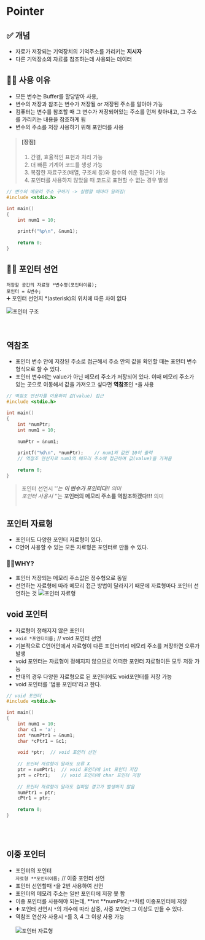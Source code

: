 # Pointer

## ✅ 개념
- 자료가 저장되는 기억장치의 기억주소를 가리키는 **지시자**<br>
- 다른 기억장소의 자료를 참조하는데 사용되는 데이터<br>

## 🤷‍♂️ 사용 이유
- 모든 변수는 Buffer를 할당받아 사용,
- 변수의 저장과 참조는 변수가 저장될 or 저장된 주소를 알아야 가능<br>
- 컴퓨터는 변수를 참조할 때 그 변수가 저장되어있는 주소를 먼저 찾아내고, 그 주소를 가리키는 내용을 참조하게 됨<br>
- 변수의 주소를 저장 사용하기 위해 포인터를 사용
> #### [장점]<br> 
> 1. 간결, 효율적인 표현과 처리 가능<br>
> 2. 더 빠른 기계어 코드를 생성 가능<br>
> 3. 복잡한 자료구조(배열, 구조체 등)와 함수의 쉬운 접근이 가능<br>
> 4. 포인터를 사용하지 않았을 때 코드로 표현할 수 없는 경우 발생

```c
// 변수의 메모리 주소 구하기 -> 실행할 때마다 달라짐!
#include <stdio.h>

int main()
{
    int num1 = 10;
    
    printf("%p\n", &num1);
    
    return 0;
}
```

## 🙋‍♀️ 포인터 선언
`저장할 공간의 자료형 *변수명(포인터이름);`<br>
`포인터 = &변수;`<br>
➕ 포인터 선언지 *(asterisk)의 위치에 따른 차이 없다

![포인터 구조](https://dojang.io/pluginfile.php/338/mod_page/content/23/unit34-3.png)<br><br><br>

## 역참조
- 포인터 변수 안에 저장된 주소로 접근해서 주소 안의 값을 확인할 때는 포인터 변수 형식으로 할 수 있다.<br>
- 포인터 변수에는 value가 아닌 메모리 주소가 저장되어 있다. 이때 메모리 주소가 있는 곳으로 이동해서 값을 가져오고 싶다면 **역참조**인 `*`을 사용

```c
// 역참조 연산자를 이용하여 값(value) 접근
#include <stdio.h>

int main()
{
    int *numPtr;
    int num1 = 10;
    
    numPtr = &num1;
    
    printf("%d\n", *numPtr);	// num1의 값인 10이 출력
    // 역참조 연산자로 num1의 메모리 주소에 접근하여 값(value)을 가져옴
    
    return 0;
}
```
> 포인터 선언시 '*'는 **이 변수가 포인터다!!** 의미<br>
> 포인터 사용시 '*'는 **포인터의 메모리 주소를 역참조하겠다!!!** 의미<br><br>

## 포인터 자료형<br>
- 포인터도 다양한 포인터 자료형이 있다.<br>
- C언어 사용할 수 있는 모든 자료형은 포인터로 만들 수 있다.<br>
### 🤷‍♀️WHY?<br>
- 포인터 저장되는 메모리 주소값은 정수형으로 동일<br>
- 선언하는 자료형에 따라 메모리 접근 방법이 달라지기 때문에 자료형마다 포인터 선언하는 것
![포인터 자료형](https://media.vlpt.us/images/kimdukbae/post/dc6c3d0f-6cf4-4128-8185-cd4125adfb80/image.png)

## void 포인터
- 자료형이 정해지지 않은 포인터<br>
- `void *포인터이름;` // void 포인터 선언
-  기본적으로 C언어안에서 자료형이 다른 포인터끼리 메모리 주소를 저장하면 오류가 발생<br>
- void 포인터는 자료형이 정해지지 않으므로 어떠한 포인터 자료형이든 모두 저장 가능<br>
- 반대의 경우 다양한 자료형으로 된 포인터에도 void포인터를 저장 가능<br>
- void 포인터를 '범용 포인터'라고 한다.
```c
// void 포인터
#include <stdio.h>

int main()
{
    int num1 = 10;
    char c1 = 'a';
    int *numPtr1 = &num1;
    char *cPtr1 = &c1;
    
    void *ptr;	// void 포인터 선언
    
    // 포인터 자료형이 달라도 오류 X
    ptr = numPtr1;	// void 포인터에 int 포인터 저장
    prt = cPtr1;	// void 포인터에 char 포인터 저장
    
    // 포인터 자료형이 달라도 컴파일 경고가 발생하지 않음
    numPtr1 = ptr;
    cPtr1 = ptr;
    
    return 0;
}
```
<br>
<br>

## 이중 포인터<br>
- 포인터의 포인터<br>
`자료형 **포인터이름;` //  이중 포인터 선언<br>
- 포인터 선언할때 `*`을 2번 사용하여 선언<br>
- 포인터의 메모리 주소는 일반 포인터에 저장 못 함<br>
- 이중 포인터를 사용해야 되는데, **int **numPtr2;`**`처럼 이중포인터에 저장<br>
- ➕ 포인터 선언시 `*`의 개수에 따라 삼중, 사중 포인터 그 이상도 만들 수 있다.<br>
- 역참조 연산자 사용시 `*`를 3, 4 그 이상 사용 가능<br><br>
![포인터 자료형](https://media.vlpt.us/images/kimdukbae/post/67d6bb9c-4e20-4ead-aebd-2ce10d4ae337/image.png)